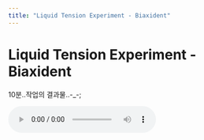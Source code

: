 ```yaml
---
title: "Liquid Tension Experiment - Biaxident"
---
```

# Liquid Tension Experiment - Biaxident

10분..작업의 결과물..-_-;


![audio](/assets/images/97df6d9489d4defff90c54c108f9b1f2.mp3)



